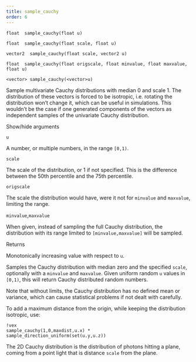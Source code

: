 ```yaml
---
title: sample_cauchy
order: 6
---
```

`float  sample_cauchy(float u)`

`float  sample_cauchy(float scale, float u)`

`vector2  sample_cauchy(float scale, vector2 u)`

`float  sample_cauchy(float origscale, float minvalue, float maxvalue, float u)`

`<vector> sample_cauchy(<vector>u)`

Sample multivariate Cauchy distributions with median 0 and scale 1. The
distribution of these vectors is forced to be isotropic, i.e. rotating
the distribution won’t change it, which can be useful in simulations.
This wouldn’t be the case if one generated components of the vectors as
independent samples of the univariate Cauchy distribution.

Show/hide arguments

`u`

A number, or multiple numbers, in the range `[0,1)`.

`scale`

The scale of the distribution, or 1 if not specified.
This is the difference between the 50th percentile and the 75th percentile.

`origscale`

The scale the distribution would have, were it not for `minvalue`
and `maxvalue`, limiting the range.

`minvalue`,`maxvalue`

When given, instead of sampling the full Cauchy distribution,
the distribution with its range limited to `[minvalue,maxvalue]` will be
sampled.

Returns

Monotonically increasing value with respect to `u`.

Samples the Cauchy distribution with median zero and the specified `scale`,
optionally with a `minvalue` and `maxvalue`.
Given uniform random `u` values in `[0,1)`, this will return Cauchy
distributed random numbers.

Note that without limits, the Cauchy distribution has
no defined mean or variance, which can cause statistical problems if not
dealt with carefully.

To add a maximum distance from the origin, while keeping the distribution
isotropic, use:

```vex
!vex
sample_cauchy(1,0,maxdist,u.x) * sample_direction_uniform(set(u.y,u.z))
```

The 2D Cauchy distribution is the distribution of photons hitting a plane,
coming from a point light that is distance `scale` from the plane.
